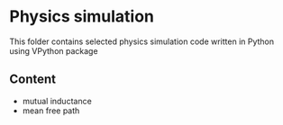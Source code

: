 # Physics simulation
This folder contains selected physics simulation code written in Python using VPython package

## Content
- mutual inductance
- mean free path
